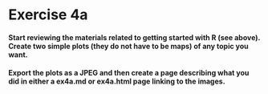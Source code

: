# Exercise 4a

#### Start reviewing the materials related to getting started with R (see above).  Create two simple plots (they do not have to be maps) of any topic you want. 
#### Export the plots as a JPEG and then create a page describing what you did in either a ex4a.md or ex4a.html page linking to the images. 
